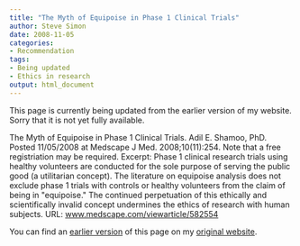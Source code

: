 ```yaml
---
title: "The Myth of Equipoise in Phase 1 Clinical Trials"
author: Steve Simon
date: 2008-11-05
categories:
- Recommendation
tags:
- Being updated
- Ethics in research
output: html_document
---
```

This page is currently being updated from the earlier version of my website. Sorry that it is not yet fully available.

The Myth of Equipoise in Phase 1 Clinical Trials. Adil E. Shamoo, PhD. Posted 11/05/2008 at Medscape J Med. 2008;10(11):254. Note that a free registriation may be required. Excerpt: Phase 1 clinical research trials using healthy volunteers are conducted for the sole purpose of serving the public good (a utilitarian concept). The literature on equipoise analysis does not exclude phase 1 trials with controls or healthy volunteers from the claim of being in "equipoise." The continued perpetuation of this ethically and scientifically invalid concept undermines the ethics of research with human subjects. URL: www.medscape.com/viewarticle/582554

<!---More--->

You can find an [earlier version][sim1] of this page on my [original website][sim2].

[sim1]: http://www.pmean.com/08/Interesting2008.html
[sim2]: http://www.pmean.com/original_site.html
